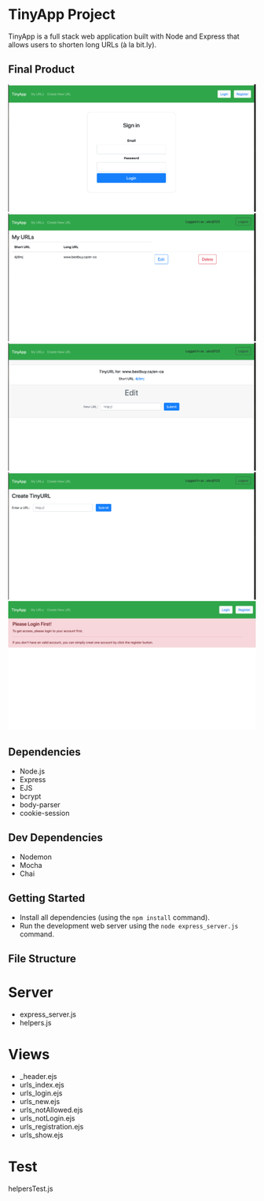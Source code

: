 # TinyApp Project

TinyApp is a full stack web application built with Node and Express that allows users to shorten long URLs (à la bit.ly).

## Final Product

!["login page"](./img/login.png)
!["MyUrls"](./img/show.png)
!["edit"](./img/edit.png)
!["creat new Url"](./img/creat.png)
!["error page"](./img/error.png)

## Dependencies

- Node.js
- Express
- EJS
- bcrypt
- body-parser
- cookie-session

## Dev Dependencies

- Nodemon
- Mocha
- Chai



## Getting Started

- Install all dependencies (using the `npm install` command).
- Run the development web server using the `node express_server.js` command.

## File Structure

# Server
- express_server.js
- helpers.js

# Views
- _header.ejs
- urls_index.ejs
- urls_login.ejs
- urls_new.ejs
- urls_notAllowed.ejs
- urls_notLogin.ejs
- urls_registration.ejs
- urls_show.ejs

# Test
helpersTest.js


